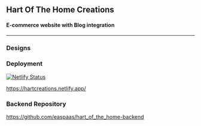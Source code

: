 ## Hart Of The Home Creations 
#### E-commerce website with Blog integration
---
### Designs 

### Deployment 
[![Netlify Status](https://api.netlify.com/api/v1/badges/16210488-35a5-4c85-a583-727a1f696658/deploy-status)](https://app.netlify.com/sites/hartcreations/deploys)

https://hartcreations.netlify.app/

### Backend Repository
https://github.com/easpaas/hart_of_the_home-backend


